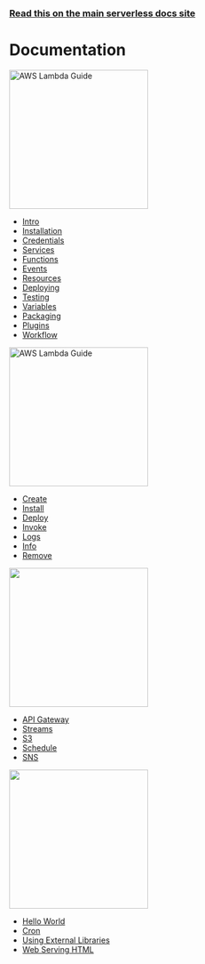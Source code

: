 <!--
title: Serverless Framework Documentation
menuText: Docs
layout: Doc
-->

<!-- DOCS-SITE-LINK:START automatically generated  -->
### [Read this on the main serverless docs site](https://www.serverless.com/docs/)
<!-- DOCS-SITE-LINK:END -->

# Documentation

<div>

  <!-- HIDE:START automatically generated -->
<!--   <div>
    <h2>AWS</h2>
  </div> -->
  <!-- HIDE:END -->

  <div>
    <img src="https://s3-us-west-2.amazonaws.com/assets.site.serverless.com/images/docs_guide_aws.jpg" alt="AWS Lambda Guide" width="250">
  </div>

  <!-- HIDE:START automatically generated -->
<!--   <div>
    <h3>Guide</h3>
  </div> -->
  <!-- HIDE:END -->

  <div>
    <ul>
      <li><a href="./providers/aws/guide/intro.md">Intro</a></li>
      <li><a href="./providers/aws/guide/installation.md">Installation</a></li>
      <li><a href="./providers/aws/guide/credentials.md">Credentials</a></li>
      <li><a href="./providers/aws/guide/services.md">Services</a></li>
      <li><a href="./providers/aws/guide/functions.md">Functions</a></li>
      <li><a href="./providers/aws/guide/events.md">Events</a></li>
      <li><a href="./providers/aws/guide/resources.md">Resources</a></li>
      <li><a href="./providers/aws/guide/deploying.md">Deploying</a></li>
      <li><a href="./providers/aws/guide/testing.md">Testing</a></li>
      <li><a href="./providers/aws/guide/variables.md">Variables</a></li>
      <li><a href="./providers/aws/guide/packaging.md">Packaging</a></li>
      <li><a href="./providers/aws/guide/plugins.md">Plugins</a></li>
      <li><a href="./providers/aws/guide/workflow.md">Workflow</a></li>
    </ul>
  </div>

  <div>
    <img src="https://s3-us-west-2.amazonaws.com/assets.site.serverless.com/images/docs_clireference_aws.jpg" alt="AWS Lambda Guide" width="250">

<!--     <h3>CLI Reference</h3> -->
  </div>

  <div>
    <ul>
      <li><a href="./providers/aws/cli-reference/create.md">Create</a></li>
      <li><a href="./providers/aws/cli-reference/install.md">Install</a></li>
      <li><a href="./providers/aws/cli-reference/deploy.md">Deploy</a></li>
      <li><a href="./providers/aws/cli-reference/invoke.md">Invoke</a></li>
      <li><a href="./providers/aws/cli-reference/logs.md">Logs</a></li>
      <li><a href="./providers/aws/cli-reference/info.md">Info</a></li>
      <li><a href="./providers/aws/cli-reference/remove.md">Remove</a></li>
    </ul>
  </div>

  <div>
    <img src="https://s3-us-west-2.amazonaws.com/assets.site.serverless.com/images/docs_events_aws.jpg" width="250">
<!--     <h3>Events</h3> -->
  </div>

  <div>
    <ul>
      <li><a href="./providers/aws/events/apigateway.md">API Gateway</a></li>
      <li><a href="./providers/aws/events/streams.md">Streams</a></li>
      <li><a href="./providers/aws/events/s3.md">S3</a></li>
      <li><a href="./providers/aws/events/schedule.md">Schedule</a></li>
      <li><a href="./providers/aws/events/sns.md">SNS</a></li>
    </ul>
  </div>

  <div>
    <img src="https://s3-us-west-2.amazonaws.com/assets.site.serverless.com/images/docs_examples_aws.jpg" width="250">
<!--     <h3>Examples</h3> -->
  </div>

  <div>
    <ul>
      <li><a href="./providers/aws/examples/hello-world">Hello World</a></li>
      <li><a href="./providers/aws/examples/cron">Cron</a></li>
      <li><a href="./providers/aws/examples/using-external-libraries">Using External Libraries</a></li>
      <li><a href="./providers/aws/examples/web-serving-html.md">Web Serving HTML</a></li>
    </ul>
  </div>

</div>